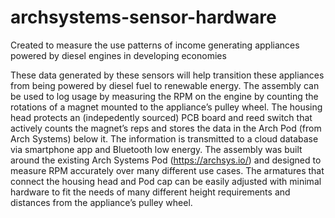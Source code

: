 # archsystems-sensor-hardware
Created to measure the use patterns of income generating appliances powered by diesel engines in developing economies

These data generated by these sensors will help transition these appliances from being powered by diesel fuel to renewable energy.
The assembly can be used to log usage by measuring the RPM on the engine by counting the rotations of a magnet mounted to the appliance’s pulley wheel.
The housing head protects an (indepedently sourced) PCB board and reed switch that actively counts the magnet’s reps and stores the data in the Arch Pod (from Arch Systems) below it.
The information is transmitted to a cloud database via smartphone app and Bluetooth low energy.
The assembly was built around the existing Arch Systems Pod (https://archsys.io/) and designed to measure RPM accurately over many different use cases.
The armatures that connect the housing head and Pod cap can be easily adjusted with minimal hardware to fit the needs of many different height requirements and distances from the appliance’s pulley wheel.
